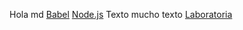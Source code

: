 Hola md
[Babel](https://jestjs.io/es-ES/docs/getting-started#usando-babel)
[Node.js](https://overapi.com/nodejs)
Texto mucho texto
[Laboratoria](https://laboratoria-dev004-oh.youcanbook.me/service/jsps/cal.jsp?cal=3a786801-902d-47fb-8dd3-0b7db5754dbb&ini=1683228322651&team=any)